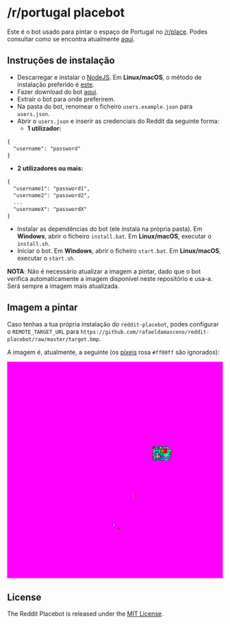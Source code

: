 # /r/portugal placebot

Este é o bot usado para pintar o espaço de Portugal no [/r/place](https://www.reddit.com/r/place/).
Podes consultar como se encontra atualmente [aqui](https://www.reddit.com/place?webview=true#x=722&y=412).

## Instruções de instalação

- Descarregar e instalar o [NodeJS](https://nodejs.org). Em **Linux/macOS**, o método de instalação preferido é [este](https://nodejs.org/en/download/package-manager/).
- Fazer download do bot [aqui](https://github.com/rafaeldamasceno/reddit-placebot/archive/master.zip).
- Extraír o bot para onde preferirem.
- Na pasta do bot, renomear o ficheiro `users.example.json` para `users.json`.
- Abrir o `users.json` e inserir as credenciais do Reddit da seguinte forma:
  - **1 utilizador:**
```
{
  "username": "password"
}
```
  - **2 utilizadores ou mais:**
```
{
  "username1": "password1",
  "username2": "password2",
  ...
  "usernameX": "passwordX"
}
```
- Instalar as dependências do bot (ele instala na própria pasta). Em **Windows**, abrir o ficheiro `install.bat`. Em **Linux/macOS**, executar o `install.sh`.
- Iniciar o bot. Em **Windows**, abrir o ficheiro `start.bat`. Em **Linux/macOS**, executar o `start.sh`.

__NOTA__: Não é necessário atualizar a imagem a pintar, dado que o bot verifica automaticamente a imagem disponível neste repositório e usa-a. Será sempre a imagem mais atualizada.

## Imagem a pintar

Caso tenhas a tua própria instalação do `reddit-placebot`, podes configurar o `REMOTE_TARGET_URL` para `https://github.com/rafaeldamasceno/reddit-placebot/raw/master/target.bmp`.

A imagem é, atualmente, a seguinte (os [píxeis](https://www.priberam.pt/dlpo/pixel) rosa `#ff00ff` são ignorados):

![Imagem do /r/portugal](https://github.com/rafaeldamasceno/reddit-placebot/raw/master/target.bmp)

## License

The Reddit Placebot is released under the [MIT License](http://www.opensource.org/licenses/MIT).
